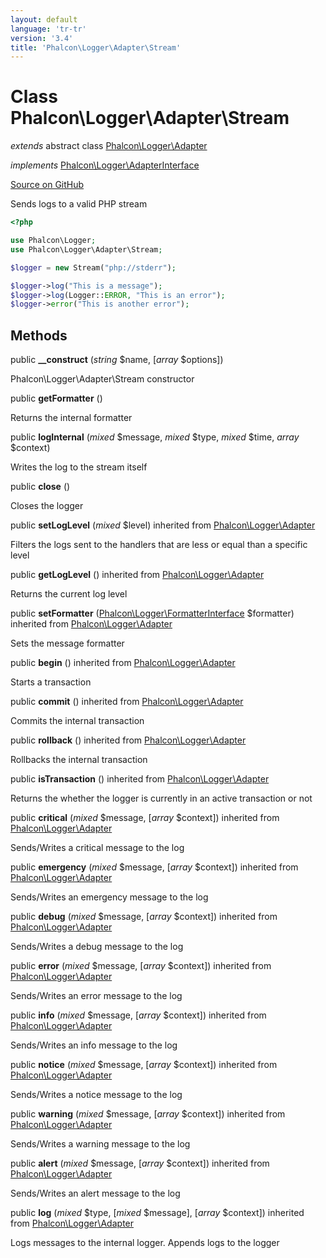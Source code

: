 ```yaml
---
layout: default
language: 'tr-tr'
version: '3.4'
title: 'Phalcon\Logger\Adapter\Stream'
---
```


# Class **Phalcon\Logger\Adapter\Stream**

*extends* abstract class [Phalcon\Logger\Adapter](/3.4/en/api/Phalcon_Logger_Adapter)

*implements* [Phalcon\Logger\AdapterInterface](/3.4/en/api/Phalcon_Logger_AdapterInterface)

<a href="https://github.com/phalcon/cphalcon/tree/v3.4.0/phalcon/logger/adapter/stream.zep" class="btn btn-default btn-sm">Source on GitHub</a>

Sends logs to a valid PHP stream

```php
<?php

use Phalcon\Logger;
use Phalcon\Logger\Adapter\Stream;

$logger = new Stream("php://stderr");

$logger->log("This is a message");
$logger->log(Logger::ERROR, "This is an error");
$logger->error("This is another error");

```

## Methods

public **__construct** (*string* $name, [*array* $options])

Phalcon\Logger\Adapter\Stream constructor

public **getFormatter** ()

Returns the internal formatter

public **logInternal** (*mixed* $message, *mixed* $type, *mixed* $time, *array* $context)

Writes the log to the stream itself

public **close** ()

Closes the logger

public **setLogLevel** (*mixed* $level) inherited from [Phalcon\Logger\Adapter](/3.4/en/api/Phalcon_Logger_Adapter)

Filters the logs sent to the handlers that are less or equal than a specific level

public **getLogLevel** () inherited from [Phalcon\Logger\Adapter](/3.4/en/api/Phalcon_Logger_Adapter)

Returns the current log level

public **setFormatter** ([Phalcon\Logger\FormatterInterface](/3.4/en/api/Phalcon_Logger_FormatterInterface) $formatter) inherited from [Phalcon\Logger\Adapter](/3.4/en/api/Phalcon_Logger_Adapter)

Sets the message formatter

public **begin** () inherited from [Phalcon\Logger\Adapter](/3.4/en/api/Phalcon_Logger_Adapter)

Starts a transaction

public **commit** () inherited from [Phalcon\Logger\Adapter](/3.4/en/api/Phalcon_Logger_Adapter)

Commits the internal transaction

public **rollback** () inherited from [Phalcon\Logger\Adapter](/3.4/en/api/Phalcon_Logger_Adapter)

Rollbacks the internal transaction

public **isTransaction** () inherited from [Phalcon\Logger\Adapter](/3.4/en/api/Phalcon_Logger_Adapter)

Returns the whether the logger is currently in an active transaction or not

public **critical** (*mixed* $message, [*array* $context]) inherited from [Phalcon\Logger\Adapter](/3.4/en/api/Phalcon_Logger_Adapter)

Sends/Writes a critical message to the log

public **emergency** (*mixed* $message, [*array* $context]) inherited from [Phalcon\Logger\Adapter](/3.4/en/api/Phalcon_Logger_Adapter)

Sends/Writes an emergency message to the log

public **debug** (*mixed* $message, [*array* $context]) inherited from [Phalcon\Logger\Adapter](/3.4/en/api/Phalcon_Logger_Adapter)

Sends/Writes a debug message to the log

public **error** (*mixed* $message, [*array* $context]) inherited from [Phalcon\Logger\Adapter](/3.4/en/api/Phalcon_Logger_Adapter)

Sends/Writes an error message to the log

public **info** (*mixed* $message, [*array* $context]) inherited from [Phalcon\Logger\Adapter](/3.4/en/api/Phalcon_Logger_Adapter)

Sends/Writes an info message to the log

public **notice** (*mixed* $message, [*array* $context]) inherited from [Phalcon\Logger\Adapter](/3.4/en/api/Phalcon_Logger_Adapter)

Sends/Writes a notice message to the log

public **warning** (*mixed* $message, [*array* $context]) inherited from [Phalcon\Logger\Adapter](/3.4/en/api/Phalcon_Logger_Adapter)

Sends/Writes a warning message to the log

public **alert** (*mixed* $message, [*array* $context]) inherited from [Phalcon\Logger\Adapter](/3.4/en/api/Phalcon_Logger_Adapter)

Sends/Writes an alert message to the log

public **log** (*mixed* $type, [*mixed* $message], [*array* $context]) inherited from [Phalcon\Logger\Adapter](/3.4/en/api/Phalcon_Logger_Adapter)

Logs messages to the internal logger. Appends logs to the logger